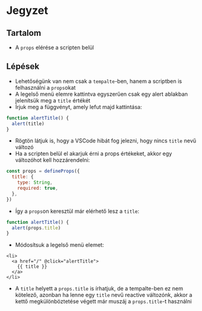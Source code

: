 # Jegyzet

## Tartalom

- A `props` elérése a scripten belül

## Lépések

- Lehetőségünk van nem csak a `tempalte`-ben, hanem a scriptben is felhasználni a `props`okat
- A legelső menü elemre kattintva egyszerűen csak egy alert ablakban jelenítsük meg a `title` értékét
- Írjuk meg a függvényt, amely lefut majd kattintása:

```js
function alertTitle() {
  alert(title)
}
```

- Rögtön látjuk is, hogy a VSCode hibát fog jelezni, hogy nincs `title` nevű változó
- Ha a scripten belül el akarjuk érni a props értékeket, akkor egy változóhot kell hozzárendelni:

```js
const props = defineProps({
  title: {
    type: String,
    required: true,
  },
})
```

- Így a `props`on keresztül már elérhető lesz a `title`:

```js
function alertTitle() {
  alert(props.title)
}
```

- Módosítsuk a legelső menü elemet:

```vue
<li>
  <a href="/" @click="alertTitle">
    {{ title }}
  </a>
</li>
```

- A `title` helyett a `props.title` is írhatjuk, de a tempalte-ben ez nem kötelező,
  azonban ha lenne egy `title` nevű reactive változónk, akkor a kettő megkülönböztetése végett már muszáj a `props.title`-t használni
